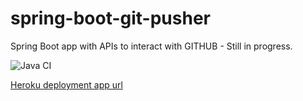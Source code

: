 # spring-boot-git-pusher
Spring Boot app with APIs to interact with GITHUB - Still in progress.

![Java CI](https://github.com/andrespontt/spring-boot-git-pusher/workflows/Java%20CI/badge.svg?branch=master)

[Heroku deployment app url](https://spring-boot-git-pusher.herokuapp.com)
